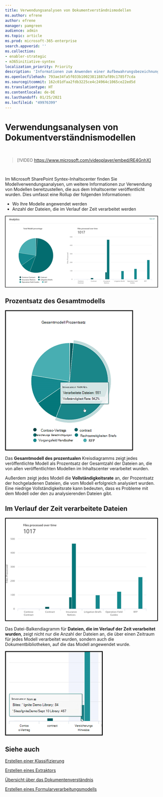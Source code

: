 ```yaml
---
title: Verwendungsanalysen von Dokumentverständnismodellen
ms.author: efrene
author: efrene
manager: pamgreen
audience: admin
ms.topic: article
ms.prod: microsoft-365-enterprise
search.appverid: ''
ms.collection:
- enabler-strategic
- m365initiative-syntex
localization_priority: Priority
description: 'Informationen zum Anwenden einer Aufbewahrungsbezeichnung auf ein Dokumentverständnismodell '
ms.openlocfilehash: 793ae34fa5f033b10023811887af89c1785f7cda
ms.sourcegitcommit: 162c01dfaa2fdb3225ce4c24964c1065ce22ed5d
ms.translationtype: HT
ms.contentlocale: de-DE
ms.lasthandoff: 01/25/2021
ms.locfileid: "49976399"
---
```

# <a name="document-understanding-model-usage-analytics"></a>Verwendungsanalysen von Dokumentverständnismodellen

</br>

> [!VIDEO https://www.microsoft.com/videoplayer/embed/RE4GnhX]  

</br>


Im Microsoft SharePoint Syntex-Inhaltscenter finden Sie Modellverwendungsanalysen, um weitere Informationen zur Verwendung von Modellen bereitzustellen, die aus dem Inhaltscenter veröffentlicht wurden. Dies umfasst eine Rollup der folgenden Informationen:

- Wo Ihre Modelle angewendet werden
- Anzahl der Dateien, die im Verlauf der Zeit verarbeitet werden

 ![Modellanalyse](../media/content-understanding/model-analytics.png) </br>

## <a name="total-model-percentage"></a>Prozentsatz des Gesamtmodells

   ![Prozentsatz des Gesamtmodells](../media/content-understanding/total-model-percentage.png) </br>

Das **Gesamtmodell des prozentualen** Kreisdiagramms zeigt jedes veröffentlichte Modell als Prozentsatz der Gesamtzahl der Dateien an, die von allen veröffentlichten Modellen im Inhaltscenter verarbeitet wurden.

Außerdem zeigt jedes Modell die **Vollständigkeitsrate** an, der Prozentsatz der hochgeladenen Dateien, die vom Modell erfolgreich analysiert wurden. Eine niedrige Vollständigkeitsrate kann bedeuten, dass es Probleme mit dem Modell oder den zu analysierenden Dateien gibt.

## <a name="files-processed-over-time"></a>Im Verlauf der Zeit verarbeitete Dateien

   ![Verarbeitete Dateien](../media/content-understanding/files-processed-over-time.png) </br>

Das Datei-Balkendiagramm für **Dateien, die im Verlauf der Zeit verarbeitet wurden**, zeigt nicht nur die Anzahl der Dateien an, die über einen Zeitraum für jedes Modell verarbeitet wurden, sondern auch die Dokumentbibliotheken, auf die das Modell angewendet wurde.

   ![Balkendiagramm](../media/content-understanding/bar-chart-models.png) </br>

## <a name="see-also"></a>Siehe auch
[Erstellen einer Klassifizierung](create-a-classifier.md)

[Erstellen eines Extraktors](create-an-extractor.md)

[Übersicht über das Dokumentenverständnis](document-understanding-overview.md)

[Erstellen eines Formularverarbeitungsmodells](create-a-form-processing-model.md)  
